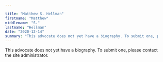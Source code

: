 ```yaml
---

title: "Matthew S. Hellman"
firstname: "Matthew"
middlename: "S."
lastname: "Hellman"
date: "2020-12-14"
summary: "This advocate does not yet have a biography. To submit one, please contact the site administrator."
---
```

This advocate does not yet have a biography. To submit one, please contact the site administrator.


